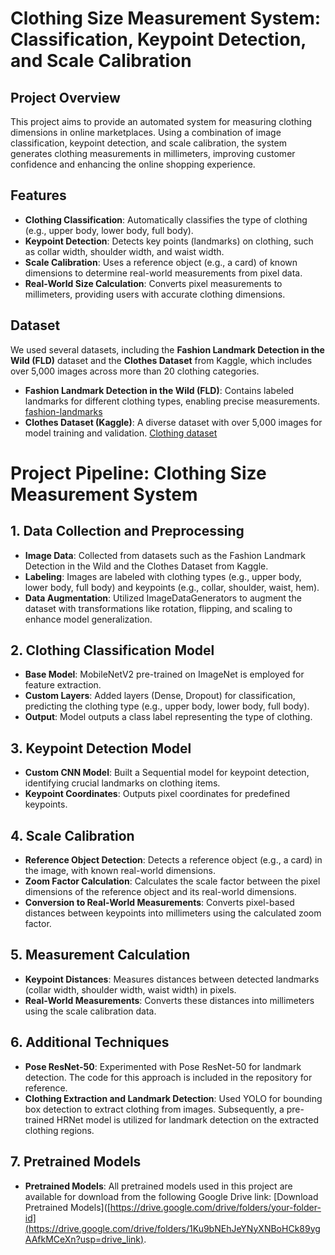 # Clothing Size Measurement System: Classification, Keypoint Detection, and Scale Calibration

## Project Overview

This project aims to provide an automated system for measuring clothing dimensions in online marketplaces. Using a combination of image classification, keypoint detection, and scale calibration, the system generates clothing measurements in millimeters, improving customer confidence and enhancing the online shopping experience.

## Features

- **Clothing Classification**: Automatically classifies the type of clothing (e.g., upper body, lower body, full body).
- **Keypoint Detection**: Detects key points (landmarks) on clothing, such as collar width, shoulder width, and waist width.
- **Scale Calibration**: Uses a reference object (e.g., a card) of known dimensions to determine real-world measurements from pixel data.
- **Real-World Size Calculation**: Converts pixel measurements to millimeters, providing users with accurate clothing dimensions.

## Dataset

We used several datasets, including the **Fashion Landmark Detection in the Wild (FLD)** dataset and the **Clothes Dataset** from Kaggle, which includes over 5,000 images across more than 20 clothing categories.

- **Fashion Landmark Detection in the Wild (FLD)**: Contains labeled landmarks for different clothing types, enabling precise measurements.
  [fashion-landmarks](https://github.com/liuziwei7/fashion-landmarks)
- **Clothes Dataset (Kaggle)**: A diverse dataset with over 5,000 images for model training and validation.
  [Clothing dataset](https://github.com/alexeygrigorev/clothing-dataset)

# Project Pipeline: Clothing Size Measurement System

## 1. Data Collection and Preprocessing

- **Image Data**: Collected from datasets such as the Fashion Landmark Detection in the Wild and the Clothes Dataset from Kaggle.
- **Labeling**: Images are labeled with clothing types (e.g., upper body, lower body, full body) and keypoints (e.g., collar, shoulder, waist, hem).
- **Data Augmentation**: Utilized ImageDataGenerators to augment the dataset with transformations like rotation, flipping, and scaling to enhance model generalization.

## 2. Clothing Classification Model

- **Base Model**: MobileNetV2 pre-trained on ImageNet is employed for feature extraction.
- **Custom Layers**: Added layers (Dense, Dropout) for classification, predicting the clothing type (e.g., upper body, lower body, full body).
- **Output**: Model outputs a class label representing the type of clothing.

## 3. Keypoint Detection Model

- **Custom CNN Model**: Built a Sequential model for keypoint detection, identifying crucial landmarks on clothing items.
- **Keypoint Coordinates**: Outputs pixel coordinates for predefined keypoints.

## 4. Scale Calibration

- **Reference Object Detection**: Detects a reference object (e.g., a card) in the image, with known real-world dimensions.
- **Zoom Factor Calculation**: Calculates the scale factor between the pixel dimensions of the reference object and its real-world dimensions.
- **Conversion to Real-World Measurements**: Converts pixel-based distances between keypoints into millimeters using the calculated zoom factor.

## 5. Measurement Calculation

- **Keypoint Distances**: Measures distances between detected landmarks (collar width, shoulder width, waist width) in pixels.
- **Real-World Measurements**: Converts these distances into millimeters using the scale calibration data.

## 6. Additional Techniques

- **Pose ResNet-50**: Experimented with Pose ResNet-50 for landmark detection. The code for this approach is included in the repository for reference.
- **Clothing Extraction and Landmark Detection**: Used YOLO for bounding box detection to extract clothing from images. Subsequently, a pre-trained HRNet model is utilized for landmark detection on the extracted clothing regions.

## 7. Pretrained Models

- **Pretrained Models**: All pretrained models used in this project are available for download from the following Google Drive link: [Download Pretrained Models]([https://drive.google.com/drive/folders/your-folder-id](https://drive.google.com/drive/folders/1Ku9bNEhJeYNyXNBoHCk89ygAAfkMCeXn?usp=drive_link). 

